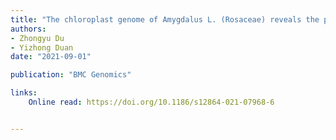 ```yaml
---
title: "The chloroplast genome of Amygdalus L. (Rosaceae) reveals the phylogenetic relationship and divergence time"
authors:
- Zhongyu Du
- Yizhong Duan
date: "2021-09-01"

publication: "BMC Genomics"

links:
    Online read: https://doi.org/10.1186/s12864-021-07968-6


---
```


